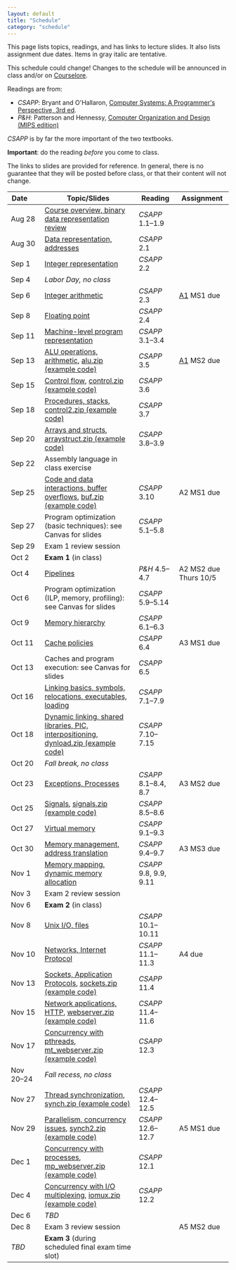 ```yaml
---
layout: default
title: "Schedule"
category: "schedule"
---
```


This page lists topics, readings, and has links to lecture slides.
It also lists assignment due dates.  Items <span class="tentative">in
gray italic</span> are tentative.

This schedule could change!  Changes
to the schedule will be announced in class and/or on
[Courselore](https://courselore.org/).

Readings are from:
* *CSAPP*: Bryant and O'Hallaron, [Computer Systems: A Programmer's Perspective, 3rd ed](https://csapp.cs.cmu.edu/).
* *P&amp;H*: Patterson and Hennessy, [Computer Organization and Design (MIPS edition)](https://www.elsevier.com/books/computer-organization-and-design-mips-edition/patterson/978-0-12-407726-3)

*CSAPP* is by far the more important of the two textbooks.

**Important**: do the reading *before*
you come to class.

The links to slides are provided for reference.  In general, there is no
guarantee that they will be posted before class, or that their content
will not change.

Date&nbsp;&nbsp;&nbsp;&nbsp;&nbsp; | Topic/Slides | Reading | Assignment
------------------ | ------------ | ------- | ----------
Aug 28 | [Course overview, binary data representation review](lectures/lecture01-public.pdf) | *CSAPP* 1.1–1.9 | 
Aug 30 | [Data representation, addresses](lectures/lecture02-public.pdf) | *CSAPP* 2.1 | 
Sep 1 | [Integer representation](lectures/lecture03-public.pdf) | *CSAPP* 2.2 | 
Sep 4 | *Labor Day, no class* |  | 
Sep 6 | [Integer arithmetic](lectures/lecture04-public.pdf) | *CSAPP* 2.3 | [A1](assign/assign01.html) MS1 due
Sep 8 | [Floating point](lectures/lecture05-public.pdf) | *CSAPP* 2.4 | 
Sep 11 | [Machine-level program representation](lectures/lecture06-public.pdf) | *CSAPP* 3.1–3.4 | 
Sep 13 | [ALU operations, arithmetic](lectures/lecture07-public.pdf), [alu.zip (example code)](lectures/alu.zip) | *CSAPP* 3.5 | [A1](assign/assign01.html) MS2 due
Sep 15 | [Control flow](lectures/lecture08-public.pdf), [control.zip (example code)](lectures/control.zip) | *CSAPP* 3.6 | 
Sep 18 | [Procedures, stacks](lectures/lecture09-public.pdf), [control2.zip (example code)](lectures/control2.zip) | *CSAPP* 3.7 | 
Sep 20 | [Arrays and structs](lectures/lecture10-public.pdf), [arraystruct.zip (example code)](lectures/arraystruct.zip) | *CSAPP* 3.8–3.9 | 
Sep 22 | Assembly language in class exercise |  | 
Sep 25 | [Code and data interactions, buffer overflows](lectures/lecture11-public.pdf), [buf.zip (example code)](lectures/buf.zip) | *CSAPP* 3.10 | <span class='tentative'>A2 MS1 due</span>
Sep 27 | Program optimization (basic techniques): see Canvas for slides | *CSAPP* 5.1–5.8 | 
Sep 29 | Exam 1 review session |  | 
Oct 2 | **Exam 1** (in class) |  | 
Oct 4 | [Pipelines](lectures/lecture13-public.pdf) | <i>P&amp;H</i> 4.5–4.7 | <span class='tentative'>A2 MS2 due Thurs 10/5</span>
Oct 6 | Program optimization (ILP, memory, profiling): see Canvas for slides | *CSAPP* 5.9–5.14 | 
Oct 9 | [Memory hierarchy](lectures/lecture15-public.pdf) | *CSAPP* 6.1–6.3 | 
Oct 11 | [Cache policies](lectures/lecture16-public.pdf) | *CSAPP* 6.4 | <span class='tentative'>A3 MS1 due</span>
Oct 13 | Caches and program execution: see Canvas for slides | *CSAPP* 6.5 | 
Oct 16 | [Linking basics, symbols, relocations, executables, loading](lectures/lecture18-public.pdf) | *CSAPP* 7.1–7.9 | 
Oct 18 | [Dynamic linking, shared libraries, PIC, interpositioning](lectures/lecture19-public.pdf), [dynload.zip (example code)](lectures/dynload.zip) | *CSAPP* 7.10–7.15 | 
Oct 20 | *Fall break, no class* |  | 
Oct 23 | [Exceptions, Processes](lectures/lecture20-public.pdf) | *CSAPP* 8.1–8.4, 8.7 | <span class='tentative'>A3 MS2 due</span>
Oct 25 | [Signals](lectures/lecture21-public.pdf), [signals.zip (example code)](lectures/signals.zip) | *CSAPP* 8.5–8.6 | 
Oct 27 | [Virtual memory](lectures/lecture22-public.pdf) | *CSAPP* 9.1–9.3 | 
Oct 30 | [Memory management, address translation](lectures/lecture23-public.pdf) | *CSAPP* 9.4–9.7 | <span class='tentative'>A3 MS3 due</span>
Nov 1 | [Memory mapping, dynamic memory allocation](lectures/lecture24-public.pdf) | *CSAPP* 9.8, 9.9, 9.11 | 
Nov 3 | Exam 2 review session |  | 
Nov 6 | **Exam 2** (in class) |  | 
Nov 8 | [Unix I/O, files](lectures/lecture25-public.pdf) | *CSAPP* 10.1–10.11 | 
Nov 10 | [Networks, Internet Protocol](lectures/lecture26-public.pdf) | *CSAPP* 11.1–11.3 | <span class='tentative'>A4 due</span>
Nov 13 | [Sockets, Application Protocols](lectures/lecture27-public.pdf), [sockets.zip (example code)](lectures/sockets.zip) | *CSAPP* 11.4 | 
Nov 15 | [Network applications, HTTP](lectures/lecture28-public.pdf), [webserver.zip (example code)](lectures/webserver.zip) | *CSAPP* 11.4–11.6 | 
Nov 17 | [Concurrency with pthreads](lectures/lecture29-public.pdf), [mt_webserver.zip (example code)](lectures/mt_webserver.zip) | *CSAPP* 12.3 | 
Nov 20–24 | *Fall recess, no class* |  | 
Nov 27 | [Thread synchronization](lectures/lecture30-public.pdf), [synch.zip (example code)](lectures/synch.zip) | *CSAPP* 12.4–12.5 | 
Nov 29 | [Parallelism, concurrency issues](lectures/lecture31-public.pdf), [synch2.zip (example code)](lectures/synch2.zip) | *CSAPP* 12.6–12.7 | <span class='tentative'>A5 MS1 due</span>
Dec 1 | [Concurrency with processes](lectures/lecture32-public.pdf), [mp_webserver.zip (example code)](lectures/mp_webserver.zip) | *CSAPP* 12.1 | 
Dec 4 | [Concurrency with I/O multiplexing](lectures/lecture33-public.pdf), [iomux.zip (example code)](lectures/iomux.zip) | *CSAPP* 12.2 | 
Dec 6 | *TBD* |  | 
Dec 8 | Exam 3 review session |  | <span class='tentative'>A5 MS2 due</span>
*TBD* | **Exam 3** (during scheduled final exam time slot) |  | 
